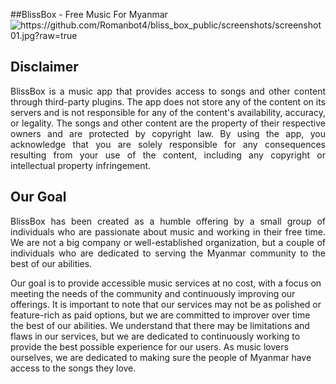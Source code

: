 ##BlissBox - Free Music For Myanmar
<img src="" alt="https://github.com/Romanbot4/bliss_box_public/screenshots/screenshot01.jpg?raw=true"></img>
## Disclaimer
<p align="justify">
BlissBox is a music app that provides access to songs and other content through third-party plugins. The app does not store any of the content on its servers and is not responsible for any of the content's availability, accuracy, or legality. The songs and other content are the property of their respective owners and are protected by copyright law. By using the app, you acknowledge that you are solely responsible for any consequences resulting from your use of the content, including any copyright or intellectual property infringement.
</p>

## Our Goal
<p align="justify">
BlissBox has been created as a humble offering by a small group of individuals who are passionate about music and working in their free time. We are not a big company or well-established organization, but a couple of individuals who are dedicated to serving the Myanmar community to the best of our abilities.

Our goal is to provide accessible music services at no cost, with a focus on meeting the needs of the community and continuously improving our offerings. It is important to note that our services may not be as polished or feature-rich as paid options, but we are committed to improver over time the best of our abilities. We understand that there may be limitations and flaws in our services, but we are dedicated to continuously working to provide the best possible experience for our users. As music lovers ourselves, we are dedicated to making sure the people of Myanmar have access to the songs they love.

</p>